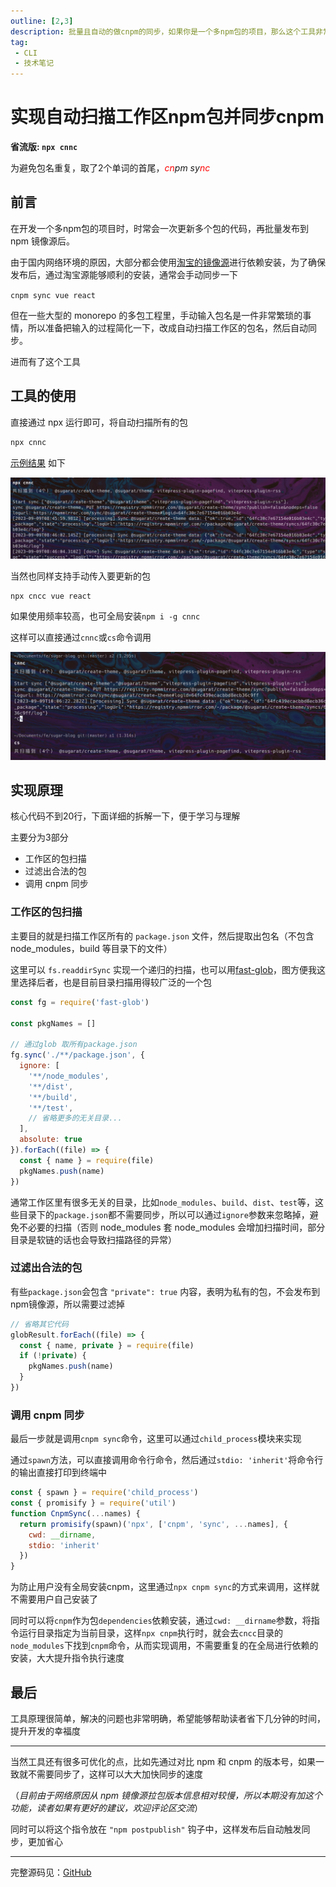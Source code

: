 ```yaml
---
outline: [2,3]
description: 批量且自动的做cnpm的同步，如果你是一个多npm包的项目，那么这个工具非常适合你
tag:
 - CLI
 - 技术笔记
---
```


# 实现自动扫描工作区npm包并同步cnpm

**省流版: `npx cnnc`**

为避免包名重复，取了2个单词的首尾，*<span style="color:red">cn</span>pm sy<span style="color:red">nc</span>*

## 前言
在开发一个多npm包的项目时，时常会一次更新多个包的代码，再批量发布到 npm 镜像源后。

由于国内网络环境的原因，大部分都会使用[淘宝的镜像源](https://npmmirror.com/)进行依赖安装，为了确保发布后，通过淘宝源能够顺利的安装，通常会手动同步一下

`cnpm sync vue react`

但在一些大型的 monorepo 的多包工程里，手动输入包名是一件非常繁琐的事情，所以准备把输入的过程简化一下，改成自动扫描工作区的包名，然后自动同步。

进而有了这个工具

## 工具的使用
直接通过 npx 运行即可，将自动扫描所有的包

```sh
npx cnnc
```

[示例结果](https://app.warp.dev/block/wrTUBqnxdg65BqCTgtSgD5) 如下

![](./cnnc/MTY5NDI0OTI5MjYwMg==694249292602.png)

当然也同样支持手动传入要更新的包

```sh
npx cncc vue react
```

如果使用频率较高，也可全局安装`npm i -g cnnc`

这样可以直接通过`cnnc`或`cs`命令调用

![](./cnnc/MTY5NDI1NDAxNTM0Nw==694254015347.png)

## 实现原理
核心代码不到20行，下面详细的拆解一下，便于学习与理解

主要分为3部分
* 工作区的包扫描
* 过滤出合法的包
* 调用 cnpm 同步

### 工作区的包扫描
主要目的就是扫描工作区所有的 `package.json` 文件，然后提取出包名（不包含 node_modules，build 等目录下的文件）

这里可以 `fs.readdirSync` 实现一个递归的扫描，也可以用[fast-glob](https://github.com/mrmlnc/fast-glob#readme)，图方便我这里选择后者，也是目前目录扫描用得较广泛的一个包

```js
const fg = require('fast-glob')

const pkgNames = []

// 通过glob 取所有package.json
fg.sync('./**/package.json', {
  ignore: [
    '**/node_modules',
    '**/dist',
    '**/build',
    '**/test',
    // 省略更多的无关目录...
  ],
  absolute: true
}).forEach((file) => {
  const { name } = require(file)
  pkgNames.push(name)
})
```
通常工作区里有很多无关的目录，比如`node_modules`、`build`、`dist`、`test`等，这些目录下的`package.json`都不需要同步，所以可以通过`ignore`参数来忽略掉，避免不必要的扫描（否则 node_modules 套 node_modules 会增加扫描时间，部分目录是软链的话也会导致扫描路径的异常）

### 过滤出合法的包
有些`package.json`会包含 `"private": true` 内容，表明为私有的包，不会发布到npm镜像源，所以需要过滤掉

```js
// 省略其它代码
globResult.forEach((file) => {
  const { name, private } = require(file)
  if (!private) {
    pkgNames.push(name)
  }
})
```

### 调用 cnpm 同步
最后一步就是调用`cnpm sync`命令，这里可以通过`child_process`模块来实现

通过`spawn`方法，可以直接调用命令行命令，然后通过`stdio: 'inherit'`将命令行的输出直接打印到终端中
```js
const { spawn } = require('child_process')
const { promisify } = require('util')
function CnpmSync(...names) {
  return promisify(spawn)('npx', ['cnpm', 'sync', ...names], {
    cwd: __dirname,
    stdio: 'inherit'
  })
}
```
为防止用户没有全局安装cnpm，这里通过`npx cnpm sync`的方式来调用，这样就不需要用户自己安装了

同时可以将`cnpm`作为包`dependencies`依赖安装，通过`cwd: __dirname`参数，将指令运行目录指定为当前目录，这样`npx cnpm`执行时，就会去`cncc`目录的`node_modules`下找到`cnpm`命令，从而实现调用，不需要重复的在全局进行依赖的安装，大大提升指令执行速度

## 最后
工具原理很简单，解决的问题也非常明确，希望能够帮助读者省下几分钟的时间，提升开发的幸福度

---

当然工具还有很多可优化的点，比如先通过对比 npm 和 cnpm 的版本号，如果一致就不需要同步了，这样可以大大加快同步的速度

（*目前由于网络原因从 npm 镜像源拉包版本信息相对较慢，所以本期没有加这个功能，读者如果有更好的建议，欢迎评论区交流*）

同时可以将这个指令放在 `"npm postpublish"` 钩子中，这样发布后自动触发同步，更加省心

---

完整源码见：[GitHub](https://github.com/ATQQ/tools/blob/main/packages/cli/sync-cnpm/README.md)
